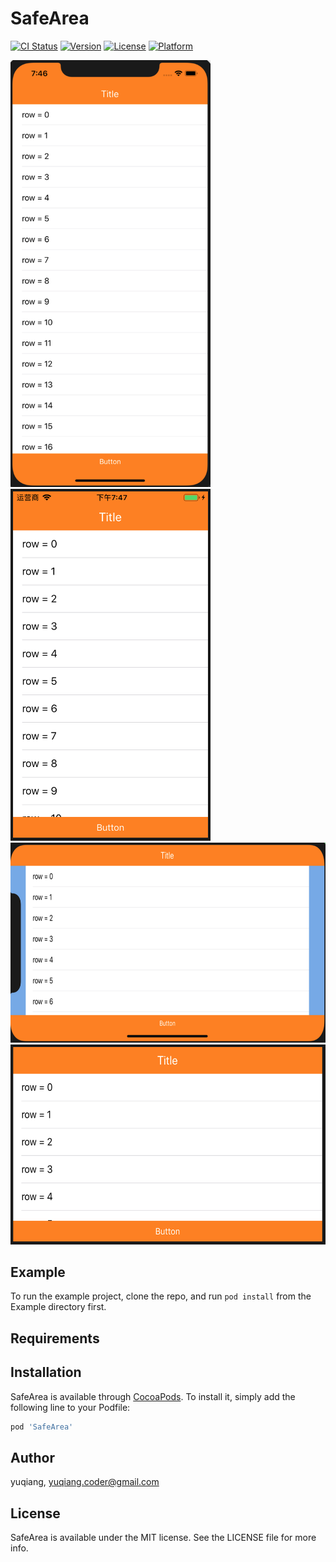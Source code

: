 # SafeArea

[![CI Status](https://img.shields.io/travis/oxape/SafeArea.svg?style=flat)](https://travis-ci.org/oxape/SafeArea)
[![Version](https://img.shields.io/cocoapods/v/SafeArea.svg?style=flat)](https://cocoapods.org/pods/SafeArea)
[![License](https://img.shields.io/cocoapods/l/SafeArea.svg?style=flat)](https://cocoapods.org/pods/SafeArea)
[![Platform](https://img.shields.io/cocoapods/p/SafeArea.svg?style=flat)](https://cocoapods.org/pods/SafeArea)

<img src="https://github.com/YQqiang/SafeAreaView/blob/master/iPhoneX-V.png" alt="iPhoneX-V" width="320">

<img src="https://github.com/YQqiang/SafeAreaView/blob/master/iPhoneSE-V.png" alt="iPhoneSE-V" width="320">

<img src="https://github.com/YQqiang/SafeAreaView/blob/master/iPhoneX-H.png" alt="iPhoneX-H" height="320">

<img src="https://github.com/YQqiang/SafeAreaView/blob/master/iPhoneSE-H.png" alt="iPhoneSE-H" height="320">

## Example

To run the example project, clone the repo, and run `pod install` from the Example directory first.

## Requirements

## Installation

SafeArea is available through [CocoaPods](https://cocoapods.org). To install
it, simply add the following line to your Podfile:

```ruby
pod 'SafeArea'
```

## Author

yuqiang, yuqiang.coder@gmail.com

## License

SafeArea is available under the MIT license. See the LICENSE file for more info.


